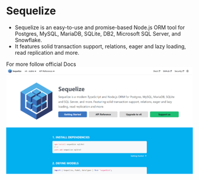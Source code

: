 # Sequelize
- Sequelize is an easy-to-use and promise-based Node.js ORM tool for Postgres, MySQL, MariaDB, SQLite, DB2, Microsoft SQL Server, and Snowflake.
- It features solid transaction support, relations, eager and lazy loading, read replication and more.

For more follow official Docs
![Sequelize](../screen_shots/sequelize.png)